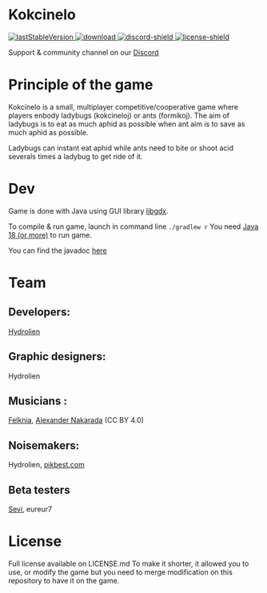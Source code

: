 # Kokcinelo

[discord-shield]: https://img.shields.io/discord/728592434577014825?label=discord
[discord-invite]: https://discord.gg/vqvfGzf
[doc]: https://formiko.fr/Kokcinelo/javadoc/index.html
[doc-shield]: https://img.shields.io/endpoint?
[lastStableVersion]: https://img.shields.io/github/v/release/HydrolienF/Kokcinelo
[download]: https://img.shields.io/github/downloads/HydrolienF/Kokcinelo/total
[downloadLink]: https://formiko.fr/kokcinelo
[license]: https://github.com/HydrolienF/Formiko/blob/master/LICENSE.md
[license-shield]: https://img.shields.io/badge/license-custom-49C2E3

[ ![lastStableVersion][] ][downloadLink]
[ ![download][] ][downloadLink]
[ ![discord-shield][] ][discord-invite]
[ ![license-shield][] ][license]
<!-- Currently badge data for doc is not done by github action -->
<!-- [ ![doc-shield][] ][doc] --> 

Support & community channel on our [Discord](https://discord.gg/vqvfGzf)

# Principle of the game
Kokcinelo is a small, multiplayer competitive/cooperative game where players enbody ladybugs (kokcineloj) or ants (formikoj).
The aim of ladybugs is to eat as much aphid as possible when ant aim is to save as much aphid as possible.

Ladybugs can instant eat aphid while ants need to bite or shoot acid severals times a ladybug to get ride of it.

# Dev
Game is done with Java using GUI library [libgdx](https://github.com/libgdx/libgdx).

To compile & run game, launch in command line ```./gradlew r```
You need [Java 18 (or more)](https://adoptium.net/temurin/releases/?version=18) to run game.

You can find the javadoc [here](https://formiko.fr/Kokcinelo/javadoc/)

# Team

## Developers: 
[Hydrolien](https://www.youtube.com/hydrolien)

## Graphic designers: 
Hydrolien

## Musicians :
[Felknia](https://www.youtube.com/FelkniaMusic), [Alexander Nakarada](https://www.serpentsoundstudios.com/official-releases) (CC BY 4.0)

## Noisemakers: 
Hydrolien, [pikbest.com](https://fr.pikbest.com/)

## Beta testers
[Sevi](https://github.com/sevi2000), eureur7

# License
Full license available on LICENSE.md To make it shorter, it allowed you to use, or modify the game but you need to merge modification on this repository to have it on the game.
